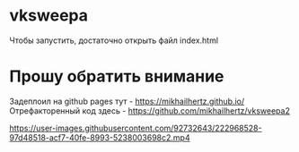 # vksweepa
Чтобы запустить, достаточно открыть файл index.html
# Прошу обратить внимание
Задеплоил на github pages тут - https://mikhailhertz.github.io/  
Отрефакторенный код здесь - https://github.com/mikhailhertz/vksweepa2

https://user-images.githubusercontent.com/92732643/222968528-97d48518-acf7-40fe-8993-5238003698c2.mp4

